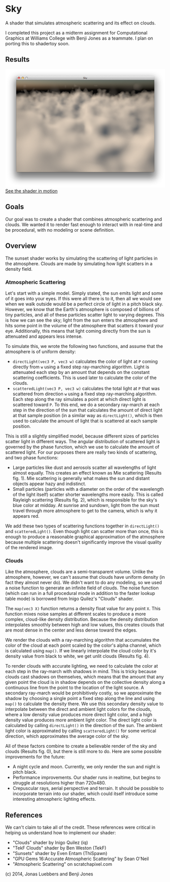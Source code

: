 # Sky
A shader that simulates atmospheric scattering and its effect on clouds.

I completed this project as a midterm assignment for Computational Graphics at Williams College with Benji Jones as a teammate. I plan on porting this to shadertoy soon.

## Results
![Figure 0][f0]
[See the shader in motion][film]

## Goals
Our goal was to create a shader that combines atmospheric scattering and clouds. We wanted it to render fast enough to interact with in real-time and be procedural, with no modeling or scene definition.

## Overview
The sunset shader works by simulating the scattering of light particles in the atmosphere.
Clouds are made by simulating how light scatters in a density field.

### Atmospheric Scattering
Let's start with a simple model. Simply stated, the sun emits light and some of it goes into your eyes. If this were all there is to it, then all we would see when we walk outside would be a perfect circle of light in a pitch black sky. However, we know that the Earth's atmosphere is composed of billions of tiny particles, and all of these particles scatter light to varying degrees. This is how we can see the sky; light from the sun enters the atmosphere and hits some point in the volume of the atmosphere that scatters it toward your eye. Additionally, this means that light coming directly from the sun is attenuated and appears less intense.

To simulate this, we wrote the following two functions, and assume that the atmosphere is of uniform density:
- `directLight(vec3 P, vec3 w)` calculates the color of light at `P` coming directly from `w` using a fixed step ray-marching algorithm. Light is attenuated each step by an amount that depends on the constant scattering coefficients. This is used later to calculate the color of the clouds.
- `scatteredLight(vec3 P, vec3 w)` calculates the total light at `P` that was scattered from direction `w` using a fixed step ray-marching algorithm. Each step along the ray simulates a point at which direct light is scattered toward `P`. To this end, we do a secondary ray-march at each step in the direction of the sun that calculates the amount of direct light at that sample position (in a similar way as `directLight()`, which is then used to calculate the amount of light that is scattered at each sample position.

This is still a slightly simplified model, because different sizes of particles scatter light in different ways. The angular distribution of scattered light is governed by the phase function, which we use to calculate the amount of scattered light. For our purposes there are really two kinds of scattering, and two phase functions:
- Large particles like dust and aerosols scatter all wavelengths of light almost equally. This creates an effect known as Mie scattering (Results fig. 1). Mie scattering is generally what makes the sun and distant objects appear hazy and indistinct.
- Small particles (particles with a diameter on the order of the wavelength of the light itself) scatter shorter wavelengths more easily. This is called Rayleigh scattering (Results fig. 2), which is responsible for the sky's blue color at midday. At sunrise and sundown, light from the sun must travel through more atmosphere to get to the camera, which is why it appears red.

We add these two types of scattering functions together in `directLight()` and `scatteredLight()`. Even though light can scatter more than once, this is enough to produce a reasonable graphical approximation of the atmosphere because multiple scattering doesn't significantly improve the visual quality of the rendered image.

### Clouds
Like the atmosphere, clouds are a semi-transparent volume. Unlike the atmosphere, however, we can't assume that clouds have uniform density (in fact they almost never do). We didn't want to do any modeling, so we used a noise function to generate an infinite field of clouds. The noise function (which can run in a full procedural mode in addition to the faster lookup table mode) is borrowed from Inigo Quilez's "Clouds" shader.<br>

The `map(vec3 X)` function returns a density float value for any point `X`. This function mixes noise samples at different scales to produce a more complex, cloud-like density distribution. Because the density distribution interpolates smoothly between high and low values, this creates clouds that are most dense in the center and less dense toward the edges.

We render the clouds with a ray-marching algorithm that accumulates the color of the cloud at each point scaled by the color's alpha channel, which is calculated using `map()`. If we linearly interpolate the cloud color by it's density value from black to white, we get unlit clouds (Results fig. 4).

To render clouds with accurate lighting, we need to calculate the color at each step in the ray-march with shadows in mind. This is tricky because clouds cast shadows on themselves, which means that the amount that any given point the cloud is in shadow depends on the collective density along a continuous line from the point to the location of the light source. A secondary ray-march would be prohibitively costly, so we approximate the shadow by choosing a single point a fixed step along the line and using `map()` to calculate the density there. We use this secondary density value to interpolate between the direct and ambient light colors for the clouds, where a low density value produces more direct light color, and a high density value produces more ambient light color. The direct light color is calculated by calling `directLight()` in the direction of the sun. The ambient light color is approximated by calling `scatteredLight()` for some vertical direction, which approximates the average color of the sky.

All of these factors combine to create a believable render of the sky and clouds (Results fig. 0), but there is still more to do. Here are some possible improvements for the future:
- A night cycle and moon. Currently, we only render the sun and night is pitch black.
- Performance improvements. Our shader runs in realtime, but begins to struggle at resolutions higher than 720x480.
- Crepuscular rays, aerial perspective and terrain. It should be possible to incorporate terrain into our shader, which could itself introduce some interesting atmospheric lighting effects. 

## References
We can't claim to take all of the credit. These references were critical in helping us understand how to implement our shader:
- "Clouds" shader by Inigo Quilez (iq)
- "TekF Clouds" shader by Ben Weston (TekF)
- "Sunsets" shader by Even Entam (ThiSpawn)
- "GPU Gems 16:Accurate Atmospheric Scattering" by Sean O'Neil
- "Atmospheric Scattering" on scratchapixel.com


[f0]: doc-files/shadows.png "Figure 0: The final product"
[f1]: doc-files/mie.png "Figure 1: Mie scattering"
[f2]: doc-files/rayleigh.png "Figure 2: Rayleigh scattering"
[f3]: doc-files/both.png "Figure 3: Mie and Rayleigh combined"
[f4]: doc-files/no-shadows.png "Clouds without shadows"
[film]: journal/sky-film.mp4 "Short film"

(c) 2014, Jonas Luebbers and Benji Jones
